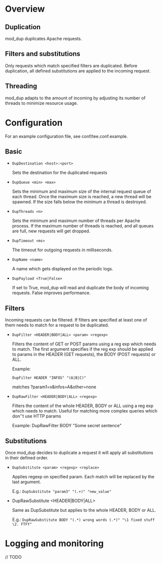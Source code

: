 Overview
========

Duplication
-----------

mod_dup duplicates Apache requests.

Filters and substitutions
-------------------------

Only requests which match specified filters are duplicated. Before duplication, all defined substitutions are applied to the incoming request.

Threading
---------

mod_dup adapts to the amount of incoming by adjusting its number of threads to minimize resource usage.

Configuration
=============

For an example configuration file, see conf/tee.conf.example.

Basic
-----


* `DupDestination <host>:<port>`

  Sets the destination for the duplicated requests

* `DupQueue <min> <max>`

  Sets the minimum and maximum size of the internal request queue of each thread.
  Once the maximum size is reached, a new thread will be spawned.
  If the size falls below the minimum a thread is destroyed.

* `DupThreads <n>`

  Sets the minimum and maximum number of threads per Apache process.
  If the maximum number of threads is reached, and all queues are full, new requests will get dropped.

* `DupTimeout <ms>`

  The timeout for outgoing requests in milliseconds.

* `DupName <name>`

  A name which gets displayed on the periodic logs.

* `DupPayload <True|False>`

  If set to True, mod_dup will read and duplicate the body of incoming requests. False improves performance.

Filters
-------

Incoming requests can be filtered. If filters are specified at least one of them needs to match for a request to be duplicated.

* `DupFilter <HEADER|BODY|ALL> <param> <regexp>`

  Filters the content of GET or POST params using a reg exp which needs to match.
  The first argument specifies if the reg exp should be applied to params in the HEADER (GET requests), the BODY (POST requests) or ALL.

  Example:

    `DupFilter HEADER "INFOS" "(A|B|C)"`
   
    matches ?param1=x&infos=A&other=none

* `DupRawFilter <HEADER|BODY|ALL> <regexp>`

  Filters the content of the whole HEADER, BODY or ALL using a reg exp which needs to match.
  Useful for matching more complex queries which don''t use HTTP params

  Example:
    DupRawFilter BODY "Some secret sentence"

Substitutions
-------------

Once mod_dup decides to duplicate a request it will apply all substitutions in their defined order.

* `DupSubstitute <param> <regexp> <replace>`

  Applies regexp on specified param. Each match will be replaced by the last argument.

  E.g.:
    `DupSubstitute "param3" "(.+)" "new_value"`

* DupRawSubstitute <HEADER|BODY|ALL> <regexp> <replace>

  Same as DupSubstitute but applies to the whole HEADER, BODY or ALL.
 
  E.g.:
    `DupRawSubstitute BODY "(.*) wrong words (.*)" "\1 fixed stuff \2. FTFY"`

Logging and monitoring
======================

// TODO
